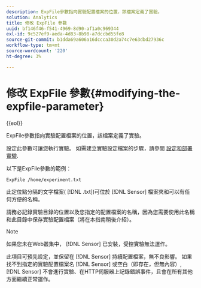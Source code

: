 ```yaml
---
description: ExpFile參數指向實驗配置檔案的位置，該檔案定義了實驗。
solution: Analytics
title: 修改 ExpFile 參數
uuid: bf146f46-f541-4969-8d90-af1a0c969344
exl-id: 9c527ef9-aeda-4d83-8b98-a7dccbd55fe8
source-git-commit: b1dda69a606a16dccca30d2a74c7e63dbd27936c
workflow-type: tm+mt
source-wordcount: '220'
ht-degree: 3%

---
```


# 修改 ExpFile 參數{#modifying-the-expfile-parameter}

{{eol}}

ExpFile參數指向實驗配置檔案的位置，該檔案定義了實驗。

設定此參數可讓您執行實驗。 如需建立實驗設定檔案的步驟，請參閱 [設定和部署實驗](../../../home/c-undst-ctrld-exp/t-crt-ctrld-exp/c-cnfg-dply-exp.md#concept-50f1de0242904698937bb72b3ea1b429).

以下是ExpFile參數的範例：

```
ExpFile /home/experiment.txt
```

此定位點分隔的文字檔案( [!DNL .txt])可位於 [!DNL Sensor] 檔案夾和可以有任何方便的名稱。

請務必記錄實驗目錄的位置以及您指定的配置檔案的名稱，因為您需要使用此名稱和此目錄中保存實驗配置檔案（將在本指南稍後介紹）。

>[!NOTE]
>
>如果您未在Web叢集中， [!DNL Sensor] 已安裝，受控實驗無法運作。

此項目可預先設定，並保留在 [!DNL Sensor] 持續配置檔案，無不良影響。 如果找不到指定的實驗配置檔案名 [!DNL Sensor] 或空白（即存在，但無內容）, [!DNL Sensor] 不會進行實驗、在HTTP伺服器上記錄錯誤事件，且會在所有其他方面繼續正常運作。
